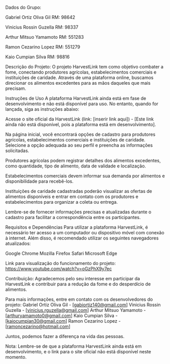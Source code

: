 Dados do Grupo:

Gabriel Ortiz Oliva Gil RM: 98642

Vinicius Rossin Guzella RM: 98337

Arthur Mitsuo Yamamoto RM: 551283

Ramon Cezarino Lopez RM: 551279

Kaio Cumpian Silva RM: 98816

Descrição do Projeto:
O projeto HarvestLink tem como objetivo combater a fome, conectando produtores agrícolas, estabelecimentos comerciais e instituições de caridade. Através de uma plataforma online, buscamos direcionar os alimentos excedentes para as mãos daqueles que mais precisam.

Instruções de Uso
A plataforma HarvestLink ainda está em fase de desenvolvimento e não está disponível para uso. No entanto, quando for lançada, siga as instruções abaixo:

Acesse o site oficial da HarvestLink (link: [inserir link aqui]) - [Este link ainda não está disponível, pois a plataforma está em desenvolvimento].

Na página inicial, você encontrará opções de cadastro para produtores agrícolas, estabelecimentos comerciais e instituições de caridade. Selecione a opção adequada ao seu perfil e preencha as informações solicitadas.

Produtores agrícolas podem registrar detalhes dos alimentos excedentes, como quantidade, tipo de alimento, data de validade e localização.

Estabelecimentos comerciais devem informar sua demanda por alimentos e disponibilidade para recebê-los.

Instituições de caridade cadastradas poderão visualizar as ofertas de alimentos disponíveis e entrar em contato com os produtores e estabelecimentos para organizar a coleta ou entrega.

Lembre-se de fornecer informações precisas e atualizadas durante o cadastro para facilitar a correspondência entre os participantes.

Requisitos e Dependências
Para utilizar a plataforma HarvestLink, é necessário ter acesso a um computador ou dispositivo móvel com conexão à internet. Além disso, é recomendado utilizar os seguintes navegadores atualizados:

Google Chrome
Mozilla Firefox
Safari
Microsoft Edge

Link para visualização do funcionamento do projeto: https://www.youtube.com/watch?v=oGzPhX9y7ec

Contribuição:
Agradecemos pelo seu interesse em participar da HarvestLink e contribuir para a redução da fome e do desperdício de alimentos. 

Para mais informações, entre em contato com os desenvolvedores do projeto:
Gabriel Ortiz Oliva Gil - [gabiortiz140@gmail.com]
Vinicius Rossin Guzella - [vinicius.rguzella@gmail.com]
Arthur Mitsuo Yamamoto - [arthuryamamoto0@gmail.com]
Kaio Cumpian Silva - [kaiocumpian30@gmail.com]
Ramon Cezarino Lopez - [ramoncezarino@hotmail.com]


Juntos, podemos fazer a diferença na vida das pessoas.

Nota: Lembre-se de que a plataforma HarvestLink ainda está em desenvolvimento, e o link para o site oficial não está disponível neste momento.

